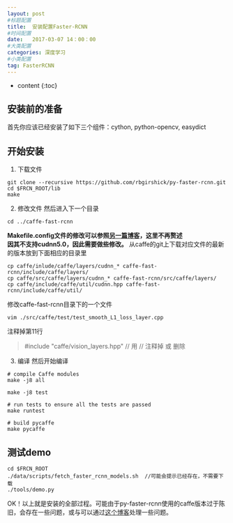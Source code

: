 ```yaml
---
layout: post
#标题配置
title:  安装配置Faster-RCNN
#时间配置
date:   2017-03-07 14：00：00
#大类配置
categories: 深度学习
#小类配置
tag: FasterRCNN
---
```


* content
{:toc}


## 安装前的准备
首先你应该已经安装了如下三个组件：cython, python-opencv, easydict

## 开始安装
1. 下载文件
```shell
git clone --recursive https://github.com/rbgirshick/py-faster-rcnn.git
cd $FRCN_ROOT/lib
make
```

2. 修改文件
然后进入下一个目录
```shell
cd ../caffe-fast-rcnn
```

**Makefile.config文件的修改可以参照[另一篇博客](https://wang-tf.github.io/2017/01/14/caffe-Ubuntu16.04_64-+-CUDA8.0/)，这里不再赘述**  
**因其不支持cudnn5.0，因此需要做些修改。**
从caffe的git上下载对应文件的最新的版本放到下面相应的目录里
```shell
cp caffe/inlude/caffe/layers/cudnn_* caffe-fast-rcnn/include/caffe/layers/
cp caffe/src/caffe/layers/cudnn_* caffe-fast-rcnn/src/caffe/layers/
cp caffe/include/caffe/util/cudnn.hpp caffe-fast-rcnn/include/caffe/util/
```

修改caffe-fast-rcnn目录下的一个文件
```
vim ./src/caffe/test/test_smooth_L1_loss_layer.cpp
```

注释掉第11行
>#include "caffe/vision_layers.hpp"   // 用 // 注释掉 或 删除

3. 编译
然后开始编译

```shell
# compile Caffe modules
make -j8 all  

make -j8 test  

# run tests to ensure all the tests are passed
make runtest  

# build pycaffe  
make pycaffe
```

## 测试demo

```
cd $FRCN_ROOT
./data/scripts/fetch_faster_rcnn_models.sh  //可能会提示已经存在，不需要下载
./tools/demo.py
```

OK！以上就是安装的全部过程。可能由于py-faster-rcnn使用的caffe版本过于陈旧，会存在一些问题，或与可以通过[这个博客](http://www.cnblogs.com/zjutzz/p/6099720.html)处理一些问题。

